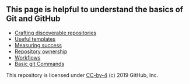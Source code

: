<!---<p align="center"><img width="100" src="https://avatars0.githubusercontent.com/u/38805340?s=40&v=4"></p>
<p align="center">This page was created with help from <a href="https://lab.github.com/">GitHub Learning Lab</a></p> --->
## This page is helpful to understand the basics of Git and GitHub

- [Crafting discoverable repositories](discoverable/)
- [Useful templates](templates/)
- [Measuring success](metrics/)
- [Repository ownership](repo-ownership/)
- [Workflows](workflows/)
- [Basic git Commands](Commands/)

This repository is licensed under [CC-by-4](../LICENSE) (c) 2019 GitHub, Inc.
